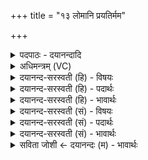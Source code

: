 +++
title = "१३ लोमानि प्रयतिर्मम"

+++
<details><summary>पदपाठः - दयानन्दादि</summary>

लोमा॑नि। प्रय॑ति॒रिति॒ प्रऽय॑तिः। मम॑। त्वक्। मे॒। आन॑ति॒रि॒त्याऽन॑तिः। आग॑ति॒रित्याऽग॑तिः। मा॒ꣳसम्। मे॒। उप॑नति॒रित्युप॑ऽनतिः। वसु॑। अस्थि॑। म॒ज्जा। मे॒। आन॑ति॒रित्याऽन॑तिः। १३।
</details>

<details><summary>अधिमन्त्रम् (VC)</summary>

- अध्यापकोपदेशकौ देवते
- प्रजापतिर्ऋषिः
- अनुष्टुप्
- गान्धारः
</details>

<details><summary>दयानन्द-सरस्वती (हि) - विषयः</summary>

फिर भी उसी विषय को अगले मन्त्र में कहा है ॥
</details>

<details><summary>दयानन्द-सरस्वती (हि) - पदार्थः</summary>

पदार्थान्वयभाषाः -  हे अध्यापक और उपदेशक लोगो ! जैसे (मम) मेरे (लोमानि) रोम वा (प्रयतिः) जिससे प्रयत्न करते हैं वा (मे) मेरी (त्वक्) त्वचा (आनतिः) वा जिससे सब ओर से नम्र होते हैं, (मांसस्) मांस वा (आगतिः) आगमन तथा (मे) मेरा (वसु) द्रव्य (उपनतिः) वा जिससे नम्र होते हैं (मे) मेरे (अस्थि) हाड़ और (मज्जा) हाड़ों के बीच का पदार्थ (आनतिः) वा अच्छे प्रकार नमन होता हो, वैसे तुम लोग प्रयत्न किया करो ॥१३ ॥
</details>

<details><summary>दयानन्द-सरस्वती (हि) - भावार्थः</summary>

भावार्थभाषाः -  अध्यापक, उपदेशक लोगों को इस प्रकार प्रयत्न करना चाहिये कि जिससे सुशिक्षायुक्त सब पुरुष और सब कन्या सुन्दर अङ्ग और स्वभाववाले दृढ़, बलयुक्त, धार्मिक विद्याओं से युक्त होवें ॥१३ ॥
</details>

<details><summary>दयानन्द-सरस्वती (सं) - विषयः</summary>

पुनस्तमेव विषयमाह ॥
</details>

<details><summary>दयानन्द-सरस्वती (सं) - पदार्थः</summary>

पदार्थान्वयभाषाः -  हे अध्यापकोपदेशकाः ! यथा मम लोमानि प्रयतिर्मे त्वगानतिर्मांसमागतिर्मे वसूपनतिर्मेऽस्थि मज्जा चानतिः स्यात् तथा यूयं प्रयतध्वम् ॥१३ ॥
</details>

<details><summary>दयानन्द-सरस्वती (सं) - भावार्थः</summary>

भावार्थभाषाः -  अध्यापकोपदेशकैरेवं प्रयतितव्यं यतः सुशिक्षया युक्ताः सर्वे पुरुषाः सर्वाः कन्याश्च सुन्दराङ्गस्वभावा दृढबला धार्मिका विद्यायुक्ताः स्युरिति ॥१३ ॥
</details>

<details><summary>सविता जोशी ← दयानन्दः (म) - भावार्थः</summary>

भावार्थभाषाः -  अध्यापक व उपदेशक यांनी याप्रकारे प्रयत्न करावा की, ज्यामुळे सर्व पुरुष सुशिक्षित, मुली सुंदर अंगाच्या, स्वभावाने दृढ, बलवान व धार्मिक विद्यांनीयुक्त व्हाव्यात.
</details>